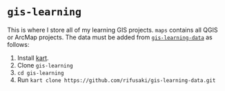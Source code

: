# `gis-learning`
This is where I store all of my learning GIS projects. `maps` contains all QGIS or ArcMap projects. The data must be added from [`gis-learning-data`](https://github.com/rifusaki/gis-learning-data) as follows:
1. Install [kart](https://kartproject.org).
2. Clone `gis-learning`
3. `cd gis-learning`
4. Run `kart clone https://github.com/rifusaki/gis-learning-data.git`
